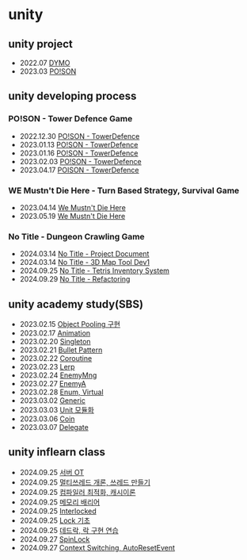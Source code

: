 # unity
## unity project
- 2022.07 [DYMO](https://wny0320.itch.io/dymo)
- 2023.03 [PO!SON](https://wny0320.itch.io/poison)


## unity developing process
### PO!SON - Tower Defence Game
- 2022.12.30 [PO!SON - TowerDefence](https://wny0320-coding.tistory.com/37)
- 2023.01.13 [PO!SON - TowerDefence](https://wny0320-coding.tistory.com/38)
- 2023.01.16 [PO!SON - TowerDefence](https://wny0320-coding.tistory.com/40)
- 2023.02.03 [PO!SON - TowerDefence](https://wny0320-coding.tistory.com/42)
- 2023.04.17 [POISON - TowerDefence](https://wny0320-coding.tistory.com/44)

### WE Mustn't Die Here - Turn Based Strategy, Survival Game
- 2023.04.14 [We Mustn't Die Here](https://wny0320-coding.tistory.com/43)
- 2023.05.19 [We Mustn't Die Here](https://wny0320-coding.tistory.com/45)

### No Title - Dungeon Crawling Game
- 2024.03.14 [No Title - Project Document](https://wny0320-coding.tistory.com/48)
- 2024.03.14 [No Title - 3D Map Tool Dev1](https://wny0320-coding.tistory.com/49)
- 2024.09.25 [No Title - Tetris Inventory System](https://wny0320-coding.tistory.com/59)
- 2024.09.29 [No Title - Refactoring](https://wny0320-coding.tistory.com/62)

## unity academy study(SBS)
- 2023.02.15 [Object Pooling 구현](https://mesquite-prune-8c9.notion.site/2023-02-15-Object-Pooling-482c61a200a2480982fb33b9f12b5554)
- 2023.02.17 [Animation](https://mesquite-prune-8c9.notion.site/2023-02-17-Animation-1213742d1ab64784978dd8d24bc2ec1a)
- 2023.02.20 [Singleton](https://mesquite-prune-8c9.notion.site/2023-02-20-Singleton-Shot-Pattern-ab881d2c8ebc4c0aad0f79bcb3385f19)
- 2023.02.21 [Bullet Pattern](https://mesquite-prune-8c9.notion.site/2023-02-21-Bullet-Pattern-SinCos-insideUnitCircle-2c933e7d00204a9499ecb806a78ee735)
- 2023.02.22 [Coroutine](https://mesquite-prune-8c9.notion.site/2023-02-22-Coroutine-timescale-f0907eb4a71047b18600b22a56305156)
- 2023.02.23 [Lerp](https://mesquite-prune-8c9.notion.site/2023-02-23-Lerp-aeec8f0bf9c3427386b5671081b9d3d7)
- 2023.02.24 [EnemyMng](https://mesquite-prune-8c9.notion.site/2023-02-24-EnemyMng-d9a076b4264645f6931cf61583737efd)
- 2023.02.27 [EnemyA](https://mesquite-prune-8c9.notion.site/2023-02-27-EnemyA-f12aa37d913746df9557bebf24c41c47)
- 2023.02.28 [Enum, Virtual](https://mesquite-prune-8c9.notion.site/2023-02-28-enum-virtual-override-overload-9b406619738e48039f7dfdd7aa0ab667)
- 2023.03.02 [Generic](https://mesquite-prune-8c9.notion.site/2023-03-02-Generic-18e3936dcf084e3aad9113237b32937e)
- 2023.03.03 [Unit 모듈화](https://mesquite-prune-8c9.notion.site/2023-03-03-Unit-b542aa984f2f4e13b26dd103fcd441ed)
- 2023.03.06 [Coin](https://mesquite-prune-8c9.notion.site/2023-03-06-Coin-47872c238a6e428ca88c8ca5a8f01f38)
- 2023.03.07 [Delegate](https://mesquite-prune-8c9.notion.site/2023-03-07-Delegate-Scene-Canvas-3b593cb9f4014fc0b19294df4861c81c)

## unity inflearn class
- 2024.09.25 [서버 OT](https://wny0320-coding.tistory.com/51)
- 2024.09.25 [멀티쓰레드 개론, 쓰레드 만들기](https://wny0320-coding.tistory.com/52)
- 2024.09.25 [컴파일러 최적화, 캐시이론](https://wny0320-coding.tistory.com/53)
- 2024.09.25 [메모리 배리어](https://wny0320-coding.tistory.com/54)
- 2024.09.25 [Interlocked](https://wny0320-coding.tistory.com/55)
- 2024.09.25 [Lock 기초](https://wny0320-coding.tistory.com/56)
- 2024.09.25 [데드락, 락 구현 연습](https://wny0320-coding.tistory.com/57)
- 2024.09.27 [SpinLock](https://wny0320-coding.tistory.com/60)
- 2024.09.27 [Context Switching, AutoResetEvent](https://wny0320-coding.tistory.com/61)
